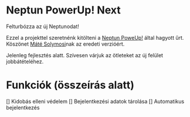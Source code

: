 # Neptun PowerUp! Next

Felturbózza az új Neptunodat!

Ezzel a projekttel szeretnénk kitölteni a [Neptun PoweUp!](https://github.com/solymosi/npu) által hagyott űrt.
Köszönet [Máté Solymosi](https://github.com/solymosi)nak az eredeti verzióért.

Jelenleg fejlesztés alatt.
Szívesen várjuk az ötleteket az új felület jobbátételéhez.

# Funkciók (összeírás alatt)

[] Kidobás elleni védelem
[] Bejelentkezési adatok tárolása
[] Automatikus bejelentkezés
